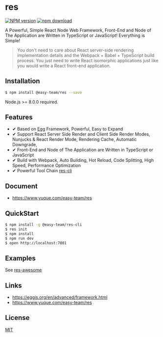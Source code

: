 # res

[![NPM version][npm-image]][npm-url]
[![npm download][download-image]][download-url]

[npm-image]: https://img.shields.io/npm/v/@easy-team/res.svg?style=flat-square
[npm-url]: https://npmjs.org/package/res
[download-image]: https://img.shields.io/npm/dm/@easy-team/res.svg?style=flat-square
[download-url]: https://npmjs.org/package/@easy-team/res


A Powerful, Simple React Node Web Framework, Front-End and Node of The Application are Written in TypeScript or JavaScript! Everything is Simple!

> You don't need to care about React server-side rendering implementation details and the Webpack + Babel + TypeScript build process. You just need to write React isomorphic applications just like you would write a React front-end application.

## Installation

```bash
$ npm install @easy-team/res --save
```

Node.js >= 8.0.0 required.

## Features

- ✔︎ Based on [Egg](https://eggjs.org/en/intro/index.html) Framework, Powerful, Easy to Expand
- ✔︎ Support React Server Side Render and Client Side Render Modes, Nunjucks & React Render Mode, Rendering Cache, Automatic Downgrade, 
- ✔︎ Front-End and Node of The Application are Written in TypeScript or JavaScript
- ✔︎ Build with Webpack, Auto Building, Hot Reload, Code Splitting, High Speed, Performance Optimization
- ✔︎ Powerful Tool Chain [res-cli](https://github.com/easy-team/res-cli)

## Document

- https://www.yuque.com/easy-team/res

## QuickStart

```bash
$ npm install -g @easy-team/res-cli
$ res init
$ npm install
$ npm run dev
$ open http://localhost:7001
```

## Examples

See [res-awesome](https://github.com/easy-team/res-awesome)

## Links

- https://eggjs.org/en/advanced/framework.html
- https://www.yuque.com/easy-team/res

## License

[MIT](LICENSE)
